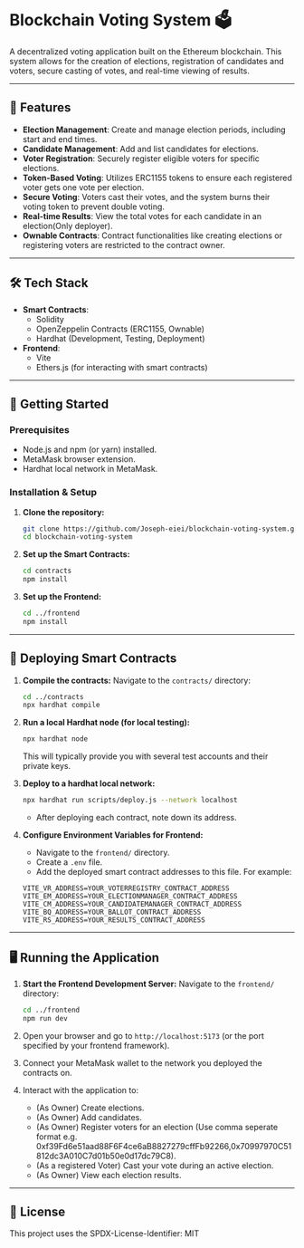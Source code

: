 # Blockchain Voting System 🗳️

A decentralized voting application built on the Ethereum blockchain. This system allows for the creation of elections, registration of candidates and voters, secure casting of votes, and real-time viewing of results.

---

## 🌟 Features

* **Election Management**: Create and manage election periods, including start and end times.
* **Candidate Management**: Add and list candidates for elections.
* **Voter Registration**: Securely register eligible voters for specific elections.
* **Token-Based Voting**: Utilizes ERC1155 tokens to ensure each registered voter gets one vote per election.
* **Secure Voting**: Voters cast their votes, and the system burns their voting token to prevent double voting.
* **Real-time Results**: View the total votes for each candidate in an election(Only deployer).
* **Ownable Contracts**: Contract functionalities like creating elections or registering voters are restricted to the contract owner.

---

## 🛠️ Tech Stack

* **Smart Contracts**:
    * Solidity
    * OpenZeppelin Contracts (ERC1155, Ownable)
    * Hardhat (Development, Testing, Deployment)
* **Frontend**:
    * Vite
    * Ethers.js (for interacting with smart contracts)

---

## 🚀 Getting Started

### Prerequisites

* Node.js and npm (or yarn) installed.
* MetaMask browser extension.
* Hardhat local network in MetaMask.

### Installation & Setup

1.  **Clone the repository:**
    ```bash
    git clone https://github.com/Joseph-eiei/blockchain-voting-system.git
    cd blockchain-voting-system
    ```

2.  **Set up the Smart Contracts:**
    ```bash
    cd contracts
    npm install
    ```

3.  **Set up the Frontend:**
    ```bash
    cd ../frontend
    npm install
    ```

---

## 📜 Deploying Smart Contracts

1.  **Compile the contracts:**
    Navigate to the `contracts/` directory:
    ```bash
    cd ../contracts
    npx hardhat compile
    ```

2.  **Run a local Hardhat node (for local testing):**
    ```bash
    npx hardhat node
    ```
    This will typically provide you with several test accounts and their private keys.

3.  **Deploy to a hardhat local network:**
    ```bash
    npx hardhat run scripts/deploy.js --network localhost
    ```
    * After deploying each contract, note down its address.

4.  **Configure Environment Variables for Frontend:**
    * Navigate to the `frontend/` directory.
    * Create a `.env` file.
    * Add the deployed smart contract addresses to this file. For example:
    ```env
    VITE_VR_ADDRESS=YOUR_VOTERREGISTRY_CONTRACT_ADDRESS
    VITE_EM_ADDRESS=YOUR_ELECTIONMANAGER_CONTRACT_ADDRESS
    VITE_CM_ADDRESS=YOUR_CANDIDATEMANAGER_CONTRACT_ADDRESS
    VITE_BQ_ADDRESS=YOUR_BALLOT_CONTRACT_ADDRESS
    VITE_RS_ADDRESS=YOUR_RESULTS_CONTRACT_ADDRESS
    ```
    
---

## 🖥️ Running the Application

1.  **Start the Frontend Development Server:**
    Navigate to the `frontend/` directory:
    ```bash
    cd ../frontend
    npm run dev
    ```

2.  Open your browser and go to `http://localhost:5173` (or the port specified by your frontend framework).

3.  Connect your MetaMask wallet to the network you deployed the contracts on.

4.  Interact with the application to:
    * (As Owner) Create elections.
    * (As Owner) Add candidates.
    * (As Owner) Register voters for an election (Use comma seperate format e.g. 0xf39Fd6e51aad88F6F4ce6aB8827279cffFb92266,0x70997970C51812dc3A010C7d01b50e0d17dc79C8).
    * (As a registered Voter) Cast your vote during an active election.
    * (As Owner) View each election results.

---

## 📄 License

This project uses the SPDX-License-Identifier: MIT
